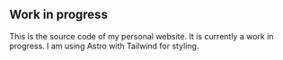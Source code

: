 ## Work in progress

This is the source code of my personal website. It is currently a work in progress. I am using Astro with Tailwind for styling.